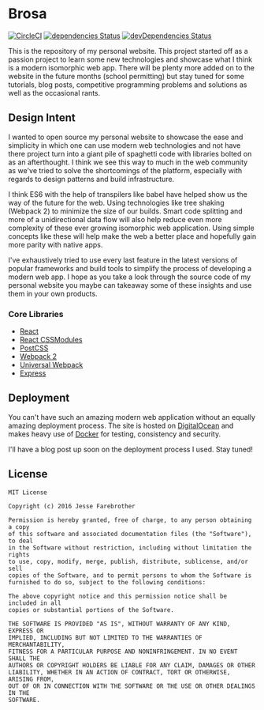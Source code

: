 # Brosa
[![CircleCI](https://circleci.com/gh/JesseFarebro/brosa.svg?style=shield)](https://circleci.com/gh/JesseFarebro/brosa)
[![dependencies Status](https://david-dm.org/jessefarebro/brosa/status.svg)](https://david-dm.org/jessefarebro/brosa)
[![devDependencies Status](https://david-dm.org/jessefarebro/brosa/dev-status.svg)](https://david-dm.org/jessefarebro/brosa?type=dev)

This is the repository of my personal website. This project started off as a passion project to learn some new technologies and showcase what I think is a modern isomorphic web app. There will be plenty more added on to the website in the future months (school permitting) but stay tuned for some tutorials, blog posts, competitive programming problems and solutions as well as the occasional rants.


## Design Intent
I wanted to open source my personal website to showcase the ease and simplicity in which one can use modern web technologies and not have there project turn into a giant pile of spaghetti code with libraries bolted on as an afterthought. I think we see this way to much in the web community as we've tried to solve the shortcomings of the platform, especially with regards to design patterns and build infrastructure.

I think ES6 with the help of transpilers like babel have helped show us the way of the future for the web. Using technologies like tree shaking (Webpack 2) to minimize the size of our builds. Smart code splitting and more of a unidirectional data flow will also help reduce even more complexity of these ever growing isomorphic web application. Using simple concepts like these will help make the web a better place and hopefully gain more parity with native apps.

I've exhaustively tried to use every last feature in the latest versions of popular frameworks and build tools to simplify the process of developing a modern web app. I hope as you take a look through the source code of my personal website you maybe can takeaway some of these insights and use them in your own products.

### Core Libraries
- [React](https://github.com/facebook/react)
- [React CSSModules](https://github.com/gajus/react-css-modules)
- [PostCSS](https://github.com/postcss/postcss)
- [Webpack 2](https://github.com/webpack/webpack)
- [Universal Webpack](https://github.com/halt-hammerzeit/universal-webpack)
- [Express](https://github.com/expressjs/express)

## Deployment
You can't have such an amazing modern web application without an equally amazing deployment process. The site is hosted on [DigitalOcean](https://digitalocean.com) and makes heavy use of [Docker](https://docker.com) for testing, consistency and security.

I'll have a blog post up soon on the deployment process I used. Stay tuned!

## License
```
MIT License

Copyright (c) 2016 Jesse Farebrother

Permission is hereby granted, free of charge, to any person obtaining a copy
of this software and associated documentation files (the "Software"), to deal
in the Software without restriction, including without limitation the rights
to use, copy, modify, merge, publish, distribute, sublicense, and/or sell
copies of the Software, and to permit persons to whom the Software is
furnished to do so, subject to the following conditions:

The above copyright notice and this permission notice shall be included in all
copies or substantial portions of the Software.

THE SOFTWARE IS PROVIDED "AS IS", WITHOUT WARRANTY OF ANY KIND, EXPRESS OR
IMPLIED, INCLUDING BUT NOT LIMITED TO THE WARRANTIES OF MERCHANTABILITY,
FITNESS FOR A PARTICULAR PURPOSE AND NONINFRINGEMENT. IN NO EVENT SHALL THE
AUTHORS OR COPYRIGHT HOLDERS BE LIABLE FOR ANY CLAIM, DAMAGES OR OTHER
LIABILITY, WHETHER IN AN ACTION OF CONTRACT, TORT OR OTHERWISE, ARISING FROM,
OUT OF OR IN CONNECTION WITH THE SOFTWARE OR THE USE OR OTHER DEALINGS IN THE
SOFTWARE.
```
